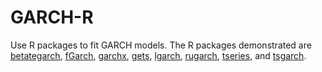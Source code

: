 # GARCH-R
Use R packages to fit GARCH models. The R packages demonstrated are [betategarch](https://cran.r-project.org/web/packages/betategarch/index.html), [fGarch](https://cran.r-project.org/web/packages/fGarch/index.html), [garchx](https://cran.r-project.org/web/packages/garchx/index.html), [gets](https://cran.r-project.org/web/packages/gets/index.html), [lgarch](https://cran.r-project.org/web/packages/lgarch/index.html), [rugarch](https://cran.r-project.org/web/packages/rugarch/index.html), [tseries](https://cran.r-project.org/web/packages/tseries/), and [tsgarch](https://cran.r-project.org/web/packages/tsgarch/).
